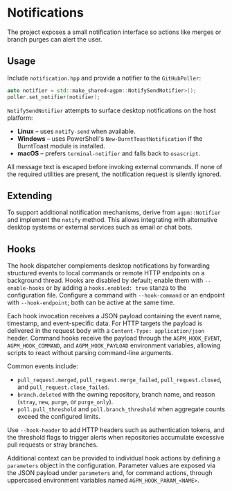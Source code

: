 # Notifications

The project exposes a small notification interface so actions like merges or
branch purges can alert the user.

## Usage

Include `notification.hpp` and provide a notifier to the `GitHubPoller`:

```cpp
auto notifier = std::make_shared<agpm::NotifySendNotifier>();
poller.set_notifier(notifier);
```

`NotifySendNotifier` attempts to surface desktop notifications on the host
platform:

- **Linux** – uses `notify-send` when available.
- **Windows** – uses PowerShell's `New-BurntToastNotification` if the
  BurntToast module is installed.
- **macOS** – prefers `terminal-notifier` and falls back to `osascript`.

All message text is escaped before invoking external commands. If none of the
required utilities are present, the notification request is silently ignored.

## Extending

To support additional notification mechanisms, derive from `agpm::Notifier` and
implement the `notify` method. This allows integrating with alternative desktop
systems or external services such as email or chat bots.

## Hooks

The hook dispatcher complements desktop notifications by forwarding structured
events to local commands or remote HTTP endpoints on a background thread. Hooks
are disabled by default; enable them with `--enable-hooks` or by adding a
`hooks.enabled: true` stanza to the configuration file. Configure a command with
`--hook-command` or an endpoint with `--hook-endpoint`; both can be active at
the same time.

Each hook invocation receives a JSON payload containing the event name,
timestamp, and event-specific data. For HTTP targets the payload is delivered in
the request body with a `Content-Type: application/json` header. Command hooks
receive the payload through the `AGPM_HOOK_EVENT`, `AGPM_HOOK_COMMAND`, and
`AGPM_HOOK_PAYLOAD` environment variables, allowing scripts to react without
parsing command-line arguments.

Common events include:

- `pull_request.merged`, `pull_request.merge_failed`, `pull_request.closed`,
  and `pull_request.close_failed`.
- `branch.deleted` with the owning repository, branch name, and reason
  (`stray`, `new`, `purge`, or `purge_only`).
- `poll.pull_threshold` and `poll.branch_threshold` when aggregate counts
  exceed the configured limits.

Use `--hook-header` to add HTTP headers such as authentication tokens, and the
threshold flags to trigger alerts when repositories accumulate excessive pull
requests or stray branches.

Additional context can be provided to individual hook actions by defining a `parameters` object in the configuration. Parameter values are exposed via the JSON payload under `parameters` and, for command actions, through uppercased environment variables named `AGPM_HOOK_PARAM_<NAME>`.
